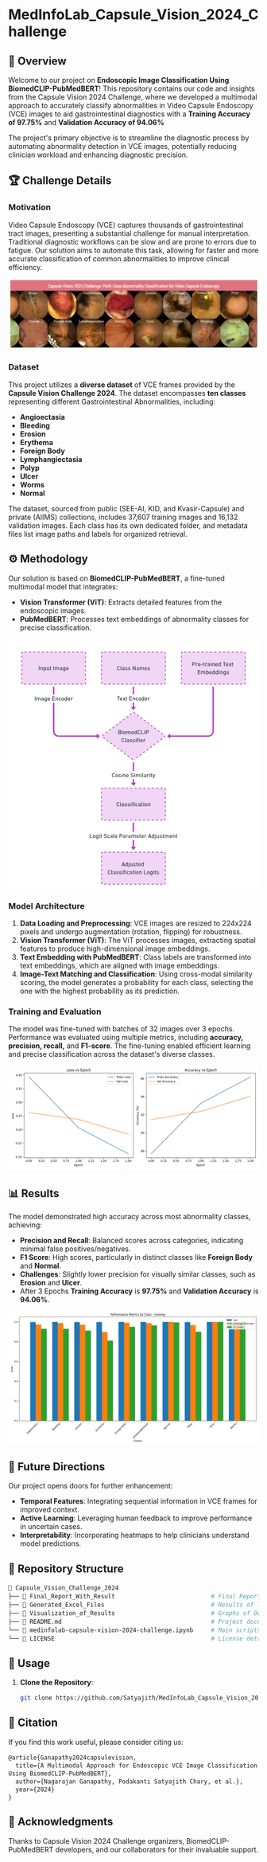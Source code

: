 # MedInfoLab_Capsule_Vision_2024_Challenge

## 🌟 Overview

Welcome to our project on **Endoscopic Image Classification Using BiomedCLIP-PubMedBERT**! This repository contains our code and insights from the Capsule Vision 2024 Challenge, where we developed a multimodal approach to accurately classify abnormalities in Video Capsule Endoscopy (VCE) images to aid gastrointestinal diagnostics with a **Training Accuracy of 97.75%** and **Validation Accuracy of 94.06%**

The project's primary objective is to streamline the diagnostic process by automating abnormality detection in VCE images, potentially reducing clinician workload and enhancing diagnostic precision.

## 🏆 Challenge Details

### Motivation

Video Capsule Endoscopy (VCE) captures thousands of gastrointestinal tract images, presenting a substantial challenge for manual interpretation. Traditional diagnostic workflows can be slow and are prone to errors due to fatigue. Our solution aims to automate this task, allowing for faster and more accurate classification of common abnormalities to improve clinical efficiency.

![Capsule Vision Challenge 2024](https://github.com/Satyajithchary/MedInfoLab_Capsule_Vision_2024_Challenge/blob/main/Visualization_of_Results/CVC_2024_Headeer.jpg.png)
### Dataset

This project utilizes a **diverse dataset** of VCE frames provided by the **Capsule Vision Challenge 2024**. The dataset encompasses **ten classes** representing different Gastrointestinal Abnormalities, including:

- **Angioectasia**
- **Bleeding**
- **Erosion**
- **Erythema**
- **Foreign Body**
- **Lymphangiectasia**
- **Polyp**
- **Ulcer**
- **Worms**
- **Normal**

The dataset, sourced from public (SEE-AI, KID, and Kvasir-Capsule) and private (AIIMS) collections, includes 37,607 training images and 16,132 validation images. Each class has its own dedicated folder, and metadata files list image paths and labels for organized retrieval.

## ⚙️ Methodology

Our solution is based on **BiomedCLIP-PubMedBERT**, a fine-tuned multimodal model that integrates:

- **Vision Transformer (ViT)**: Extracts detailed features from the endoscopic images.
- **PubMedBERT**: Processes text embeddings of abnormality classes for precise classification.
  
![Pipeline of Project](https://github.com/Satyajithchary/MedInfoLab_Capsule_Vision_2024_Challenge/blob/main/Visualization_of_Results/Pipeline_of_Project.jpg)


### Model Architecture

1. **Data Loading and Preprocessing**: VCE images are resized to 224x224 pixels and undergo augmentation (rotation, flipping) for robustness.
2. **Vision Transformer (ViT)**: The ViT processes images, extracting spatial features to produce high-dimensional image embeddings.
3. **Text Embedding with PubMedBERT**: Class labels are transformed into text embeddings, which are aligned with image embeddings.
4. **Image-Text Matching and Classification**: Using cross-modal similarity scoring, the model generates a probability for each class, selecting the one with the highest probability as its prediction.

### Training and Evaluation

The model was fine-tuned with batches of 32 images over 3 epochs. Performance was evaluated using multiple metrics, including **accuracy, precision, recall,** and **F1-score**. The fine-tuning enabled efficient learning and precise classification across the dataset's diverse classes.

![Training and Testing](https://github.com/Satyajithchary/MedInfoLab_Capsule_Vision_2024_Challenge/blob/main/Visualization_of_Results/final_training_history.jpg)
## 📊 Results

The model demonstrated high accuracy across most abnormality classes, achieving:

- **Precision and Recall**: Balanced scores across categories, indicating minimal false positives/negatives.
- **F1 Score**: High scores, particularly in distinct classes like **Foreign Body** and **Normal**.
- **Challenges**: Slightly lower precision for visually similar classes, such as **Erosion** and **Ulcer**.
- After 3 Epochs **Training Accuracy** is **97.75%** and **Validation Accuracy** is **94.06%**.
  
![Final_per_Class_Metrics_training](https://github.com/Satyajithchary/MedInfoLab_Capsule_Vision_2024_Challenge/blob/main/Visualization_of_Results/final_per_class_metrics_training.jpg)
## 🚀 Future Directions

Our project opens doors for further enhancement:

- **Temporal Features**: Integrating sequential information in VCE frames for improved context.
- **Active Learning**: Leveraging human feedback to improve performance in uncertain cases.
- **Interpretability**: Incorporating heatmaps to help clinicians understand model predictions.

## 📂 Repository Structure

```bash
📂 Capsule_Vision_Challenge_2024
├── 📂 Final_Report_With_Result                           # Final Report with proper Results
├── 📂 Generated_Excel_Files                              # Results of Training, Validation and Testing Data 
├── 📂 Visualization_of_Results                           # Graphs of Outputs for comparison
├── 📄 README.md                                          # Project documentation
└── 📄 medinfolab-capsule-vision-2024-challenge.ipynb     # Main scripts for data processing and model training
└── 📄 LICENSE                                            # License details
```

## 🔗 Usage

1. **Clone the Repository**:
   ```bash
   git clone https://github.com/Satyajith/MedInfoLab_Capsule_Vision_2024_Challenge.git
   ```

## 💼 Citation

If you find this work useful, please consider citing us:

```
@article{Ganapathy2024capsulevision,
  title={A Multimodal Approach for Endoscopic VCE Image Classification Using BiomedCLIP-PubMedBERT},
  author={Nagarajan Ganapathy, Podakanti Satyajith Chary, et al.},
  year={2024}
}
```

## 🎉 Acknowledgments

Thanks to Capsule Vision 2024 Challenge organizers, BiomedCLIP-PubMedBERT developers, and our collaborators for their invaluable support.
